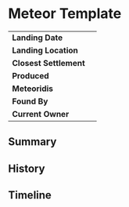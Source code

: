 # Meteor Template

|||
| --- | --- |
| **Landing Date** | | meteor.1
| **Landing Location** | |
| **Closest Settlement** | |
| **Produced** | |
| **Meteoridis** | |
| **Found By** | |
| **Current Owner** | |

## Summary

## History

## Timeline
